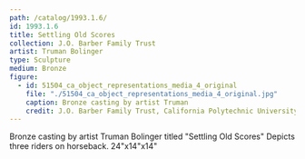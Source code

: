 ```yaml
---
path: /catalog/1993.1.6/
id: 1993.1.6
title: Settling Old Scores
collection: J.O. Barber Family Trust
artist: Truman Bolinger
type: Sculpture
medium: Bronze
figure:
  - id: 51504_ca_object_representations_media_4_original
    file: "./51504_ca_object_representations_media_4_original.jpg"
    caption: Bronze casting by artist Truman 
    credit: J.O. Barber Family Trust, California Polytechnic University
---
```

Bronze casting by artist Truman Bolinger titled "Settling Old Scores" Depicts three riders on horseback.
24"x14"x14"
